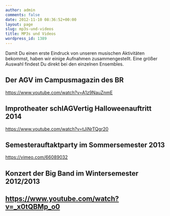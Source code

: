 ```yaml
---
author: admin
comments: false
date: 2012-11-10 08:36:52+00:00
layout: page
slug: mp3s-und-videos
title: MP3s und Videos
wordpress_id: 1389
---
```


Damit Du einen erste Eindruck von unseren musischen Aktivitäten bekommst, haben wir einige Aufnahmen zusammengestellt. Eine größer Auswahl findest Du direkt bei den einzelnen Ensembles.

## Der AGV im Campusmagazin des BR

https://www.youtube.com/watch?v=A1z9NauZnmE

## Improtheater schlAGVertig Halloweenauftritt 2014

https://www.youtube.com/watch?v=tJiNrTQgr20

## Semesterauftaktparty im Sommersemester 2013

https://vimeo.com/66089032

## Konzert der Big Band im Wintersemester 2012/2013
## https://www.youtube.com/watch?v=_x0tQBMp_o0

